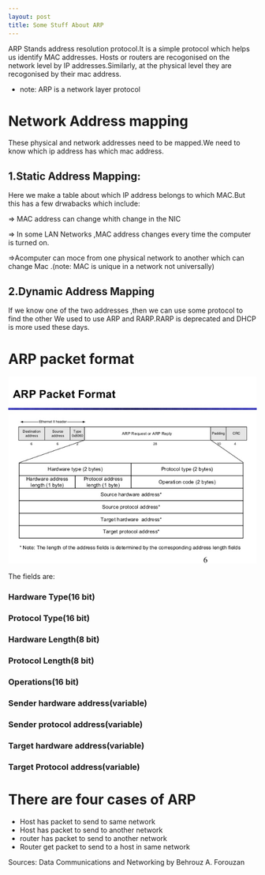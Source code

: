 ```yaml
---
layout: post
title: Some Stuff About ARP 
---
```

ARP Stands address resolution protocol.It is a simple protocol which helps us identify MAC addresses.
Hosts or routers are recogonised on the network level by IP addresses.Similarly, at the physical level they are recogonised by their mac address.
* note: ARP is a network layer protocol 

# Network Address mapping
These physical and network addresses need to be mapped.We need to know which ip address has which mac address.

## 1.Static Address Mapping:
Here we make a table about which IP address belongs to which MAC.But this has a few drwabacks which include:

=> MAC address can change whith change in the NIC

=> In some LAN Networks ,MAC address changes every time the computer is turned on.

=>Acomputer can moce from one physical network to another which can change Mac .(note: MAC is unique in a network not universally)

## 2.Dynamic Address Mapping
If we know one of the two addresses ,then we can use some protocol to find the other
We used to use ARP and RARP.RARP is deprecated and DHCP is more used these days.

# ARP packet format
![image_tpm](https://raw.githubusercontent.com/techathena/techathena.github.io/master/images/arp.jpg)

The fields are:
### Hardware Type(16 bit)
### Protocol Type(16 bit)
### Hardware Length(8 bit)
### Protocol Length(8 bit)
### Operations(16 bit)
### Sender hardware address(variable)
### Sender protocol address(variable)
### Target hardware address(variable)
### Target Protocol address(variable)

# There are four cases of ARP 
 * Host has packet to send to same network
* Host has packet to send to another network
* router has packet to send to another network
* Router get packet to send to a host in same network


Sources: Data Communications and Networking by Behrouz A. Forouzan
